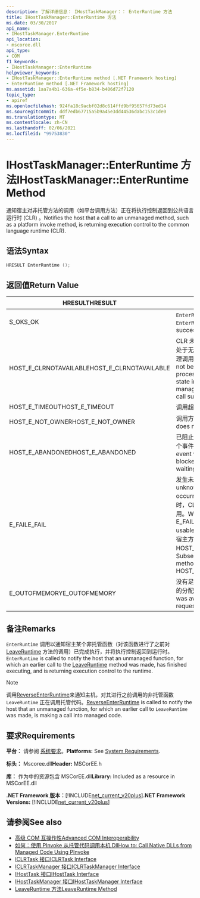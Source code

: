 ```yaml
---
description: 了解详细信息： IHostTaskManager：： EnterRuntime 方法
title: IHostTaskManager::EnterRuntime 方法
ms.date: 03/30/2017
api_name:
- IHostTaskManager.EnterRuntime
api_location:
- mscoree.dll
api_type:
- COM
f1_keywords:
- IHostTaskManager::EnterRuntime
helpviewer_keywords:
- IHostTaskManager::EnterRuntime method [.NET Framework hosting]
- EnterRuntime method [.NET Framework hosting]
ms.assetid: 1aa7a4b1-636a-4f5e-b834-b406d72f7120
topic_type:
- apiref
ms.openlocfilehash: 924fa18c9acbf02d8c614ffd9bf95657fd73ed14
ms.sourcegitcommit: ddf7edb67715a5b9a45e3dd44536dabc153c1de0
ms.translationtype: MT
ms.contentlocale: zh-CN
ms.lasthandoff: 02/06/2021
ms.locfileid: "99753830"
---
```

# <a name="ihosttaskmanagerenterruntime-method"></a><span data-ttu-id="cd67d-103">IHostTaskManager::EnterRuntime 方法</span><span class="sxs-lookup"><span data-stu-id="cd67d-103">IHostTaskManager::EnterRuntime Method</span></span>

<span data-ttu-id="cd67d-104">通知宿主对非托管方法的调用（如平台调用方法）正在将执行控制返回到公共语言运行时 (CLR) 。</span><span class="sxs-lookup"><span data-stu-id="cd67d-104">Notifies the host that a call to an unmanaged method, such as a platform invoke method, is returning execution control to the common language runtime (CLR).</span></span>  
  
## <a name="syntax"></a><span data-ttu-id="cd67d-105">语法</span><span class="sxs-lookup"><span data-stu-id="cd67d-105">Syntax</span></span>  
  
```cpp  
HRESULT EnterRuntime ();  
```  
  
## <a name="return-value"></a><span data-ttu-id="cd67d-106">返回值</span><span class="sxs-lookup"><span data-stu-id="cd67d-106">Return Value</span></span>  
  
|<span data-ttu-id="cd67d-107">HRESULT</span><span class="sxs-lookup"><span data-stu-id="cd67d-107">HRESULT</span></span>|<span data-ttu-id="cd67d-108">说明</span><span class="sxs-lookup"><span data-stu-id="cd67d-108">Description</span></span>|  
|-------------|-----------------|  
|<span data-ttu-id="cd67d-109">S_OK</span><span class="sxs-lookup"><span data-stu-id="cd67d-109">S_OK</span></span>|<span data-ttu-id="cd67d-110">`EnterRuntime` 已成功返回。</span><span class="sxs-lookup"><span data-stu-id="cd67d-110">`EnterRuntime` returned successfully.</span></span>|  
|<span data-ttu-id="cd67d-111">HOST_E_CLRNOTAVAILABLE</span><span class="sxs-lookup"><span data-stu-id="cd67d-111">HOST_E_CLRNOTAVAILABLE</span></span>|<span data-ttu-id="cd67d-112">CLR 未加载到进程中，或 CLR 处于无法运行托管代码或成功处理调用的状态。</span><span class="sxs-lookup"><span data-stu-id="cd67d-112">The CLR has not been loaded into a process, or the CLR is in a state in which it cannot run managed code or process the call successfully.</span></span>|  
|<span data-ttu-id="cd67d-113">HOST_E_TIMEOUT</span><span class="sxs-lookup"><span data-stu-id="cd67d-113">HOST_E_TIMEOUT</span></span>|<span data-ttu-id="cd67d-114">调用超时。</span><span class="sxs-lookup"><span data-stu-id="cd67d-114">The call timed out.</span></span>|  
|<span data-ttu-id="cd67d-115">HOST_E_NOT_OWNER</span><span class="sxs-lookup"><span data-stu-id="cd67d-115">HOST_E_NOT_OWNER</span></span>|<span data-ttu-id="cd67d-116">调用方不拥有该锁。</span><span class="sxs-lookup"><span data-stu-id="cd67d-116">The caller does not own the lock.</span></span>|  
|<span data-ttu-id="cd67d-117">HOST_E_ABANDONED</span><span class="sxs-lookup"><span data-stu-id="cd67d-117">HOST_E_ABANDONED</span></span>|<span data-ttu-id="cd67d-118">已阻止的线程或纤程正在等待某个事件时，该事件被取消。</span><span class="sxs-lookup"><span data-stu-id="cd67d-118">An event was canceled while a blocked thread or fiber was waiting on it.</span></span>|  
|<span data-ttu-id="cd67d-119">E_FAIL</span><span class="sxs-lookup"><span data-stu-id="cd67d-119">E_FAIL</span></span>|<span data-ttu-id="cd67d-120">发生未知的灾难性故障。</span><span class="sxs-lookup"><span data-stu-id="cd67d-120">An unknown catastrophic failure occurred.</span></span> <span data-ttu-id="cd67d-121">当方法返回 E_FAIL 时，CLR 在该进程内将不再可用。</span><span class="sxs-lookup"><span data-stu-id="cd67d-121">When a method returns E_FAIL, the CLR is no longer usable within the process.</span></span> <span data-ttu-id="cd67d-122">对宿主方法的后续调用会返回 HOST_E_CLRNOTAVAILABLE。</span><span class="sxs-lookup"><span data-stu-id="cd67d-122">Subsequent calls to hosting methods return HOST_E_CLRNOTAVAILABLE.</span></span>|  
|<span data-ttu-id="cd67d-123">E_OUTOFMEMORY</span><span class="sxs-lookup"><span data-stu-id="cd67d-123">E_OUTOFMEMORY</span></span>|<span data-ttu-id="cd67d-124">没有足够的内存可用来完成请求的分配。</span><span class="sxs-lookup"><span data-stu-id="cd67d-124">Not enough memory was available to complete the requested allocation.</span></span>|  
  
## <a name="remarks"></a><span data-ttu-id="cd67d-125">备注</span><span class="sxs-lookup"><span data-stu-id="cd67d-125">Remarks</span></span>  

 <span data-ttu-id="cd67d-126">`EnterRuntime` 调用以通知宿主某个非托管函数（对该函数进行了之前对 [LeaveRuntime](ihosttaskmanager-leaveruntime-method.md) 方法的调用）已完成执行，并将执行控制返回到运行时。</span><span class="sxs-lookup"><span data-stu-id="cd67d-126">`EnterRuntime` is called to notify the host that an unmanaged function, for which an earlier call to the [LeaveRuntime](ihosttaskmanager-leaveruntime-method.md) method was made, has finished executing, and is returning execution control to the runtime.</span></span>  
  
> [!NOTE]
> <span data-ttu-id="cd67d-127">调用[ReverseEnterRuntime](ihosttaskmanager-reverseenterruntime-method.md)来通知主机，对其进行之前调用的非托管函数 `LeaveRuntime` 正在调用托管代码。</span><span class="sxs-lookup"><span data-stu-id="cd67d-127">[ReverseEnterRuntime](ihosttaskmanager-reverseenterruntime-method.md) is called to notify the host that an unmanaged function, for which an earlier call to `LeaveRuntime` was made, is making a call into managed code.</span></span>  
  
## <a name="requirements"></a><span data-ttu-id="cd67d-128">要求</span><span class="sxs-lookup"><span data-stu-id="cd67d-128">Requirements</span></span>  

 <span data-ttu-id="cd67d-129">**平台：** 请参阅 [系统要求](../../get-started/system-requirements.md)。</span><span class="sxs-lookup"><span data-stu-id="cd67d-129">**Platforms:** See [System Requirements](../../get-started/system-requirements.md).</span></span>  
  
 <span data-ttu-id="cd67d-130">**标头：** Mscoree.dll</span><span class="sxs-lookup"><span data-stu-id="cd67d-130">**Header:** MSCorEE.h</span></span>  
  
 <span data-ttu-id="cd67d-131">**库：** 作为中的资源包含 MSCorEE.dll</span><span class="sxs-lookup"><span data-stu-id="cd67d-131">**Library:** Included as a resource in MSCorEE.dll</span></span>  
  
 <span data-ttu-id="cd67d-132">**.NET Framework 版本：**[!INCLUDE[net_current_v20plus](../../../../includes/net-current-v20plus-md.md)]</span><span class="sxs-lookup"><span data-stu-id="cd67d-132">**.NET Framework Versions:** [!INCLUDE[net_current_v20plus](../../../../includes/net-current-v20plus-md.md)]</span></span>  
  
## <a name="see-also"></a><span data-ttu-id="cd67d-133">请参阅</span><span class="sxs-lookup"><span data-stu-id="cd67d-133">See also</span></span>

- <span data-ttu-id="cd67d-134">[高级 COM 互操作性](/previous-versions/dotnet/netframework-4.0/bd9cdfyx(v=vs.100))</span><span class="sxs-lookup"><span data-stu-id="cd67d-134">[Advanced COM Interoperability](/previous-versions/dotnet/netframework-4.0/bd9cdfyx(v=vs.100))</span></span>
- [<span data-ttu-id="cd67d-135">如何：使用 PInvoke 从托管代码调用本机 Dll</span><span class="sxs-lookup"><span data-stu-id="cd67d-135">How to: Call Native DLLs from Managed Code Using PInvoke</span></span>](/cpp/dotnet/how-to-call-native-dlls-from-managed-code-using-pinvoke)
- [<span data-ttu-id="cd67d-136">ICLRTask 接口</span><span class="sxs-lookup"><span data-stu-id="cd67d-136">ICLRTask Interface</span></span>](iclrtask-interface.md)
- [<span data-ttu-id="cd67d-137">ICLRTaskManager 接口</span><span class="sxs-lookup"><span data-stu-id="cd67d-137">ICLRTaskManager Interface</span></span>](iclrtaskmanager-interface.md)
- [<span data-ttu-id="cd67d-138">IHostTask 接口</span><span class="sxs-lookup"><span data-stu-id="cd67d-138">IHostTask Interface</span></span>](ihosttask-interface.md)
- [<span data-ttu-id="cd67d-139">IHostTaskManager 接口</span><span class="sxs-lookup"><span data-stu-id="cd67d-139">IHostTaskManager Interface</span></span>](ihosttaskmanager-interface.md)
- [<span data-ttu-id="cd67d-140">LeaveRuntime 方法</span><span class="sxs-lookup"><span data-stu-id="cd67d-140">LeaveRuntime Method</span></span>](ihosttaskmanager-leaveruntime-method.md)
